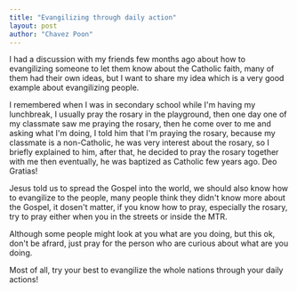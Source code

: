 ```yaml
---
title: "Evangilizing through daily action"
layout: post
author: "Chavez Poon"
---
```


I had a discussion with my friends few months ago about how to evangilizing someone to let them know about the Catholic faith, many of them had their own ideas, but I want to share my idea which is a very good example about evangilizing people.

I remembered when I was in secondary school while I'm having my lunchbreak, I usually pray the rosary in the playground, then one day one of my classmate saw me praying the rosary, then he come over to me and asking what I'm doing, I told him that I'm praying the rosary, because my classmate is a non-Catholic, he was very interest about the rosary, so I briefly explained to him, after that, he decided to pray the rosary together with me then eventually, he was baptized as Catholic few years ago. Deo Gratias!

Jesus told us to spread the Gospel into the world, we should also know how to evangilize to the people, many people think they didn't know more about the Gospel, it dosen't matter, if you know how to pray, especially the rosary, try to pray either when you in the streets or inside the MTR.

Although some people might look at you what are you doing, but this ok, don't be afrard, just pray for the person who are curious about what are you doing.

Most of all, try your best to evangilize the whole nations through your daily actions!
